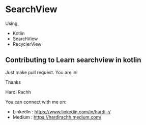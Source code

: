 # SearchView
Using,
  - Kotlin
  - SearchView
  - RecyclerView


## Contributing to Learn searchview in kotlin

Just make pull request. You are in!

Thanks

Hardi Rachh

You can connect with me on:

- LinkedIn : https://www.linkedin.com/in/hardi-r/
- Medium : https://hardirachh.medium.com/
